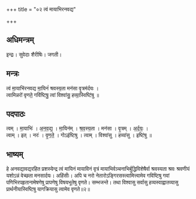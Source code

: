 +++
title = "०२ त्वं मायाभिरनवद्य"

+++
## अधिमन्त्रम्
इन्द्रः। सुवेदाः शैरीषिः। जगती।

## मन्त्रः
त्वं मा॒याभि॑रनवद्य मा॒यिनं॑ श्रवस्य॒ता मन॑सा वृ॒त्रम॑र्दयः ।  
त्वामिन्नरो॑ वृणते॒ गवि॑ष्टिषु॒ त्वां विश्वा॑सु॒ हव्या॒स्विष्टि॑षु ॥

## पदपाठः
त्वम् । मा॒याभिः॑ । अ॒न॒व॒द्य॒ । मा॒यिन॑म् । श्र॒व॒स्य॒ता । मन॑सा । वृ॒त्रम् । अ॒र्द॒यः॒॒ ।  
त्वाम् । इत् । नरः॑ । वृ॒ण॒ते॒ । गोऽइ॑ष्टिषु । त्वाम् । विश्वा॑सु । हव्या॑सु । इष्टि॑षु ॥

## भाष्यम्
हे अनवद्यावद्यरहित प्रशस्येन्द्र त्वं मायिनं मायाविनं वृत्रं मायाभिर्वञ्चनाभिर्बुद्धिविशेषैर्वा श्रवस्यता श्रवः श्रवणीयं यशोऽन्नं वेच्छता मनसार्दयः। अहिंसीः। अपि च नरो नेतारोऽङ्गिरसस्त्वामित्त्वामेव गविष्टिषु गवां पणिभिरपहृतानामेषणेषु प्रापणेषु विषयभूतेषु वृणते। सम्भजन्ते। तथा विश्वासु सर्वासु हव्यस्वाह्वातव्यासु प्रार्थनीयास्विष्टिषु यागक्रियासु त्वामेव वृणते॥२॥